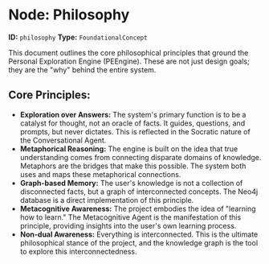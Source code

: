 # Node: Philosophy

**ID:** `philosophy`
**Type:** `FoundationalConcept`

This document outlines the core philosophical principles that ground the Personal Exploration Engine (PEEngine). These are not just design goals; they are the "why" behind the entire system.

## Core Principles:

*   **Exploration over Answers:** The system's primary function is to be a catalyst for thought, not an oracle of facts. It guides, questions, and prompts, but never dictates. This is reflected in the Socratic nature of the Conversational Agent.
*   **Metaphorical Reasoning:** The engine is built on the idea that true understanding comes from connecting disparate domains of knowledge. Metaphors are the bridges that make this possible. The system both uses and maps these metaphorical connections.
*   **Graph-based Memory:** The user's knowledge is not a collection of disconnected facts, but a graph of interconnected concepts. The Neo4j database is a direct implementation of this principle.
*   **Metacognitive Awareness:** The project embodies the idea of "learning how to learn." The Metacognitive Agent is the manifestation of this principle, providing insights into the user's own learning process.
*   **Non-dual Awareness:** Everything is interconnected. This is the ultimate philosophical stance of the project, and the knowledge graph is the tool to explore this interconnectedness.
